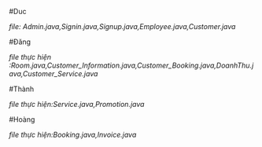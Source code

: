 #Duc

*file: Admin.java,Signin.java,Signup.java,Employee.java,Customer.java*

#Đăng

*file thực hiện :Room.java,Customer_Information.java,Customer_Booking.java,DoanhThu.java,Customer_Service.java*

#Thành

*file thực hiện:Service.java,Promotion.java*

#Hoàng

*file thực hiện:Booking.java,Invoice.java*
